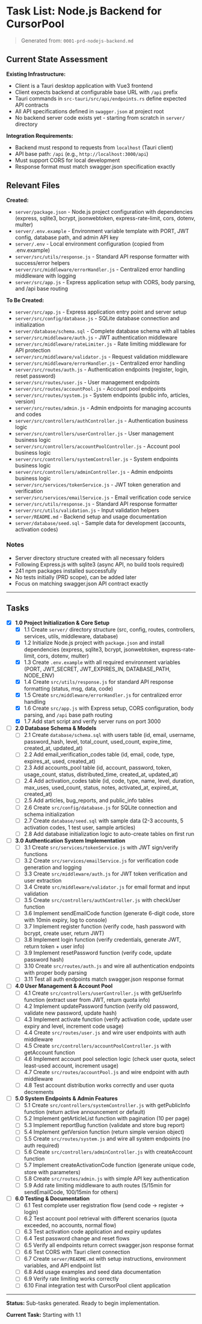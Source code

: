 # Task List: Node.js Backend for CursorPool

> Generated from: `0001-prd-nodejs-backend.md`

## Current State Assessment

**Existing Infrastructure:**

- Client is a Tauri desktop application with Vue3 frontend
- Client expects backend at configurable base URL with `/api` prefix
- Tauri commands in `src-tauri/src/api/endpoints.rs` define expected API contracts
- All API specifications defined in `swagger.json` at project root
- No backend server code exists yet - starting from scratch in `server/` directory

**Integration Requirements:**

- Backend must respond to requests from `localhost` (Tauri client)
- API base path: `/api` (e.g., `http://localhost:3000/api`)
- Must support CORS for local development
- Response format must match swagger.json specification exactly

## Relevant Files

**Created:**

- `server/package.json` - Node.js project configuration with dependencies (express, sqlite3, bcrypt, jsonwebtoken, express-rate-limit, cors, dotenv, multer)
- `server/.env.example` - Environment variable template with PORT, JWT config, database path, and admin API key
- `server/.env` - Local environment configuration (copied from .env.example)
- `server/src/utils/response.js` - Standard API response formatter with success/error helpers
- `server/src/middleware/errorHandler.js` - Centralized error handling middleware with logging
- `server/src/app.js` - Express application setup with CORS, body parsing, and /api base routing

**To Be Created:**

- `server/src/app.js` - Express application entry point and server setup
- `server/src/config/database.js` - SQLite database connection and initialization
- `server/database/schema.sql` - Complete database schema with all tables
- `server/src/middleware/auth.js` - JWT authentication middleware
- `server/src/middleware/rateLimiter.js` - Rate limiting middleware for API protection
- `server/src/middleware/validator.js` - Request validation middleware
- `server/src/middleware/errorHandler.js` - Centralized error handling
- `server/src/routes/auth.js` - Authentication endpoints (register, login, reset password)
- `server/src/routes/user.js` - User management endpoints
- `server/src/routes/accountPool.js` - Account pool endpoints
- `server/src/routes/system.js` - System endpoints (public info, articles, version)
- `server/src/routes/admin.js` - Admin endpoints for managing accounts and codes
- `server/src/controllers/authController.js` - Authentication business logic
- `server/src/controllers/userController.js` - User management business logic
- `server/src/controllers/accountPoolController.js` - Account pool business logic
- `server/src/controllers/systemController.js` - System endpoints business logic
- `server/src/controllers/adminController.js` - Admin endpoints business logic
- `server/src/services/tokenService.js` - JWT token generation and verification
- `server/src/services/emailService.js` - Email verification code service
- `server/src/utils/response.js` - Standard API response formatter
- `server/src/utils/validation.js` - Input validation helpers
- `server/README.md` - Backend setup and usage documentation
- `server/database/seed.sql` - Sample data for development (accounts, activation codes)

### Notes

- Server directory structure created with all necessary folders
- Following Express.js with sqlite3 (async API, no build tools required)
- 241 npm packages installed successfully
- No tests initially (PRD scope), can be added later
- Focus on matching swagger.json API contract exactly

---

## Tasks

- [x] **1.0 Project Initialization & Core Setup**
  - [x] 1.1 Create `server/` directory structure (src, config, routes, controllers, services, utils, middleware, database)
  - [x] 1.2 Initialize Node.js project with `package.json` and install dependencies (express, sqlite3, bcrypt, jsonwebtoken, express-rate-limit, cors, dotenv, multer)
  - [x] 1.3 Create `.env.example` with all required environment variables (PORT, JWT_SECRET, JWT_EXPIRES_IN, DATABASE_PATH, NODE_ENV)
  - [x] 1.4 Create `src/utils/response.js` for standard API response formatting (status, msg, data, code)
  - [x] 1.5 Create `src/middleware/errorHandler.js` for centralized error handling
  - [x] 1.6 Create `src/app.js` with Express setup, CORS configuration, body parsing, and `/api` base path routing
  - [x] 1.7 Add start script and verify server runs on port 3000

- [ ] **2.0 Database Schema & Models**
  - [ ] 2.1 Create `database/schema.sql` with users table (id, email, username, password_hash, level, total_count, used_count, expire_time, created_at, updated_at)
  - [ ] 2.2 Add email_verification_codes table (id, email, code, type, expires_at, used, created_at)
  - [ ] 2.3 Add accounts_pool table (id, account, password, token, usage_count, status, distributed_time, created_at, updated_at)
  - [ ] 2.4 Add activation_codes table (id, code, type, name, level, duration, max_uses, used_count, status, notes, activated_at, expired_at, created_at)
  - [ ] 2.5 Add articles, bug_reports, and public_info tables
  - [ ] 2.6 Create `src/config/database.js` for SQLite connection and schema initialization
  - [ ] 2.7 Create `database/seed.sql` with sample data (2-3 accounts, 5 activation codes, 1 test user, sample articles)
  - [ ] 2.8 Add database initialization logic to auto-create tables on first run

- [ ] **3.0 Authentication System Implementation**
  - [ ] 3.1 Create `src/services/tokenService.js` with JWT sign/verify functions
  - [ ] 3.2 Create `src/services/emailService.js` for verification code generation and logging
  - [ ] 3.3 Create `src/middleware/auth.js` for JWT token verification and user extraction
  - [ ] 3.4 Create `src/middleware/validator.js` for email format and input validation
  - [ ] 3.5 Create `src/controllers/authController.js` with checkUser function
  - [ ] 3.6 Implement sendEmailCode function (generate 6-digit code, store with 10min expiry, log to console)
  - [ ] 3.7 Implement register function (verify code, hash password with bcrypt, create user, return JWT)
  - [ ] 3.8 Implement login function (verify credentials, generate JWT, return token + user info)
  - [ ] 3.9 Implement resetPassword function (verify code, update password hash)
  - [ ] 3.10 Create `src/routes/auth.js` and wire all authentication endpoints with proper body parsing
  - [ ] 3.11 Test all auth endpoints match swagger.json response format

- [ ] **4.0 User Management & Account Pool**
  - [ ] 4.1 Create `src/controllers/userController.js` with getUserInfo function (extract user from JWT, return quota info)
  - [ ] 4.2 Implement updatePassword function (verify old password, validate new password, update hash)
  - [ ] 4.3 Implement activate function (verify activation code, update user expiry and level, increment code usage)
  - [ ] 4.4 Create `src/routes/user.js` and wire user endpoints with auth middleware
  - [ ] 4.5 Create `src/controllers/accountPoolController.js` with getAccount function
  - [ ] 4.6 Implement account pool selection logic (check user quota, select least-used account, increment usage)
  - [ ] 4.7 Create `src/routes/accountPool.js` and wire endpoint with auth middleware
  - [ ] 4.8 Test account distribution works correctly and user quota decrements

- [ ] **5.0 System Endpoints & Admin Features**
  - [ ] 5.1 Create `src/controllers/systemController.js` with getPublicInfo function (return active announcement or default)
  - [ ] 5.2 Implement getArticleList function with pagination (10 per page)
  - [ ] 5.3 Implement reportBug function (validate and store bug report)
  - [ ] 5.4 Implement getVersion function (return simple version object)
  - [ ] 5.5 Create `src/routes/system.js` and wire all system endpoints (no auth required)
  - [ ] 5.6 Create `src/controllers/adminController.js` with createAccount function
  - [ ] 5.7 Implement createActivationCode function (generate unique code, store with parameters)
  - [ ] 5.8 Create `src/routes/admin.js` with simple API key authentication
  - [ ] 5.9 Add rate limiting middleware to auth routes (5/15min for sendEmailCode, 100/15min for others)

- [ ] **6.0 Testing & Documentation**
  - [ ] 6.1 Test complete user registration flow (send code → register → login)
  - [ ] 6.2 Test account pool retrieval with different scenarios (quota exceeded, no accounts, normal flow)
  - [ ] 6.3 Test activation code application and expiry updates
  - [ ] 6.4 Test password change and reset flows
  - [ ] 6.5 Verify all endpoints return correct swagger.json response format
  - [ ] 6.6 Test CORS with Tauri client connection
  - [ ] 6.7 Create `server/README.md` with setup instructions, environment variables, and API endpoint list
  - [ ] 6.8 Add usage examples and seed data documentation
  - [ ] 6.9 Verify rate limiting works correctly
  - [ ] 6.10 Final integration test with CursorPool client application

---

**Status:** Sub-tasks generated. Ready to begin implementation.

**Current Task:** Starting with 1.1
